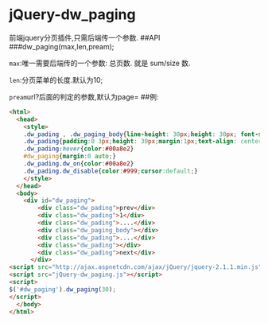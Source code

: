 # jQuery-dw_paging
前端jquery分页插件,只需后端传一个参数.
##API
###dw_paging(max,len,pream);

`max`:唯一需要后端传的一个参数: 总页数. 就是 sum/size 数.

`len`:分页菜单的长度.默认为10;

`pream`url?后面的判定的参数,默认为page=
##例:
```html
<html>
  <head>
    <style>
    .dw_pading , .dw_paging_body{line-height: 30px;height: 30px; font-size:20px;float: left;}
    .dw_pading{padding:0 3px;height: 30px;margin:1px;text-align: center;cursor:pointer }
    .dw_pading:hover{color:#00a8e2}
    #dw_paging{margin:0 auto;}
    .dw_pading.dw_on{color:#00a8e2}
    .dw_pading.dw_disable{color:#999;cursor:default;}
    </style>
  </head>
  <body>
    <div id="dw_paging">
        <div class="dw_pading">prev</div>
        <div class="dw_pading">1</div>
        <div class="dw_pading">....</div>
        <div class="dw_paging_body"></div>
        <div class="dw_pading">....</div>
        <div class="dw_pading"></div>
        <div class="dw_pading">next</div>
      </div>
<script src="http://ajax.aspnetcdn.com/ajax/jQuery/jquery-2.1.1.min.js"></script>
<script src="jQuery-dw_paging.js"></script>
<script>
$('#dw_paging').dw_paging(30);
</script>
  </body>
</html>
```

